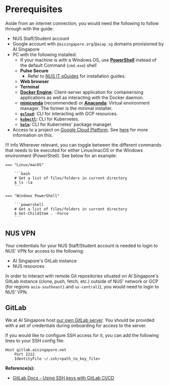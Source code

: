 # Prerequisites

Aside from an internet connection, you would need the following to
follow through with the guide:

- NUS Staff/Student account
- Google account with `@aisingapore.org`/`@aiap.sg` domains provisioned
  by AI Singapore
- PC with the following installed:
    - If your machine is with a Windows OS, use
      [__PowerShell__](https://docs.microsoft.com/en-us/powershell/scripting/install/installing-powershell-on-windows?view=powershell-7.2)
      instead of the default Command (`cmd.exe`) shell
    - __Pulse Secure__
        - Refer to [NUS IT eGuides](https://nusit.nus.edu.sg/eguides/)
          for installation guides.
    - __Web browser__
    - __Terminal__
    - __[Docker Engine](https://docs.docker.com/engine/install):__
      Client-server application for containerising applications as well
      as interacting with the Docker daemon.
    - [__miniconda__](https://conda.io/projects/conda/en/latest/user-guide/install/index.html)
      (recommended) or
      [__Anaconda__](https://docs.anaconda.com/anaconda/install/index.html):
      Virtual environment manager. The former is the minimal installer.
    - __[`gcloud`](https://cloud.google.com/sdk/docs/install):__
      CLI for interacting with GCP resources.
    - __[`kubectl`](https://kubernetes.io/docs/tasks/tools/):__
      CLI for Kubernetes.
    - __[`helm`](https://helm.sh/docs/intro/install/):__
      CLI for Kubernetes' package manager.
- Access to a project on
  [Google Cloud Platform](https://console.cloud.google.com).
  See [here](./02-preface.md#google-cloud-platform-gcp-projects)
  for more information on this.

!!! info
    Wherever relevant, you can toggle between the different commands
    that needs to be executed
    for either Linux/macOS or the Windows environment (PowerShell).
    See below for an example:

    === "Linux/macOS"

        ```bash
        # Get a list of files/folders in current directory
        $ ls -la
        ```

    === "Windows PowerShell"

        ```powershell
        # Get a list of files/folders in current directory
        $ Get-ChildItem . -Force
        ```

## NUS VPN

Your credentials for your NUS Staff/Student account is needed to
login to NUS' VPN for access to the following:

- AI Singapore's GitLab instance
- NUS resources

In order to interact with remote Git repositories situated on
AI Singapore's GitLab instance (clone, push, fetch, etc.)
outside of NUS' network or GCP (for regions `asia-southeast1` and
`us-central1`), you would need to login to NUS' VPN.

## GitLab

We at AI Singapore host
[our own GitLab server](https://gitlab.aisingapore.net/). You should
be provided with a set of credentials during onboarding for access to
the server.

If you would like to configure SSH access for it, you can add the
following lines to your SSH config file:

```config
Host gitlab.aisingapore.net
    Port 2222
    IdentityFile ~/.ssh/<path_to_key_file>
```

__Reference(s):__

- [GitLab Docs - Using SSH keys with GitLab CI/CD](https://docs.gitlab.com/ee/ci/ssh_keys/)
